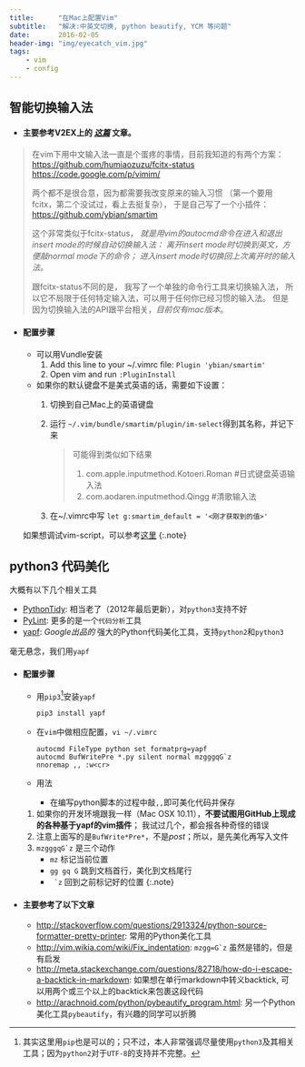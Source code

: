 ```yaml
---
title:      "在Mac上配置Vim"
subtitle:   "解决:中英文切换, python beautify, YCM 等问题"
date:       2016-02-05
header-img: "img/eyecatch_vim.jpg"
tags:
    - vim
    - config
---
```


<style>
header.intro-header {
	background-position: 90%;
	background-size: contain;
}
</style>


## 智能切换输入法
* #### 主要参考V2EX上的 *[这篇](https://www.v2ex.com/t/45772)* 文章。

> 在vim下用中文输入法一直是个蛋疼的事情，目前我知道的有两个方案：
> <https://github.com/humiaozuzu/fcitx-status>
> <https://code.google.com/p/vimim/>
>
> 两个都不是很合意，因为都需要我改变原来的输入习惯
（第一个要用fcitx，第二个没试过，看上去挺复杂），
> 于是自己写了一个小插件：  
> <https://github.com/ybian/smartim>
>
> 这个非常类似于fcitx-status，
> *就是用vim的autocmd命令在进入和退出insert mode的时候自动切换输入法：
> 离开insert mode时切换到英文，方便敲normal mode下的命令；
> 进入insert mode时切换回上次离开时的输入法。*
> 
> 跟fcitx-status不同的是，
> 我写了一个单独的命令行工具来切换输入法，
> 所以它不局限于任何特定输入法，可以用于任何你已经习惯的输入法。
> 但是因为切换输入法的API跟平台相关，*目前仅有mac版本*。

* #### 配置步骤
	- 可以用Vundle安装
		1. Add this line to your ~/.vimrc file: `Plugin 'ybian/smartim'`
		2. Open vim and run `:PluginInstall`
	- 如果你的默认键盘不是美式英语的话，需要如下设置：
		1. 切换到自己Mac上的英语键盘
		2. 运行 `~/.vim/bundle/smartim/plugin/im-select`得到其名称，并记下来<br>

			> 可能得到类似如下结果  
			> 1. com.apple.inputmethod.Kotoeri.Roman #日式键盘英语输入法  
			> 2. com.aodaren.inputmethod.Qingg #清歌输入法
		3. 在~/.vimrc中写 `let g:smartim_default = '<刚才获取到的值>'`

	如果想调试vim-script，可以参考[这里](http://noscripter.github.io/2015/06/04/debugging-vim.html)
	{:.note}


## python3 代码美化
大概有以下几个相关工具

* [PythonTidy](https://pypi.python.org/pypi/PythonTidy/): 相当老了（2012年最后更新），对`python3`支持不好
* [PyLint](https://www.pylint.org/): 更多的是一个`代码分析`工具
* [yapf](https://github.com/google/yapf): *Google出品的* 强大的Python代码美化工具，支持`python2`和`python3`

毫无悬念，我们用`yapf`

*	#### 配置步骤
	*	用`pip3`[^python3]安装`yapf`

		~~~ zsh
		pip3 install yapf
		~~~
	*	在`vim`中做相应配置，`vi ~/.vimrc`

		~~~ vim
		autocmd FileType python set formatprg=yapf
		autocmd BufWritePre *.py silent normal mzgggqG`z
		nnoremap ,, :w<cr>
		~~~
	*	用法
		- 在编写python脚本的过程中敲`,,`即可美化代码并保存

	1.	如果你的开发环境跟我一样（Mac OSX 10.11），**不要试图用GitHub上现成的各种基于yapf的vim插件**；
		我试过几个，都会报各种奇怪的错误
	2.	注意上面写的是`BufWrite*Pre*`，不是*post*；所以，是先美化再写入文件
	3.	``mzgggqG`z`` 是三个动作
		* `mz` 标记当前位置
		* `gg gq G` 跳到文档首行，美化到文档尾行
		* `` `z`` 回到之前标记好的位置
	{:.note}

* #### 主要参考了以下文章

	+	<http://stackoverflow.com/questions/2913324/python-source-formatter-pretty-printer>: 常用的Python美化工具
	+	<http://vim.wikia.com/wiki/Fix_indentation>: ``mzgg=G`z`` 虽然是错的，但是有启发
	+	<http://meta.stackexchange.com/questions/82718/how-do-i-escape-a-backtick-in-markdown>: 如果想在单行markdown中转义backtick, 可以用两个或三个以上的backtick来包裹这段代码
	+	<http://arachnoid.com/python/pybeautify_program.html>: 另一个Python美化工具`pybeautify`，有兴趣的同学可以折腾


[^python3]: 其实这里用`pip`也是可以的；只不过，本人非常强调尽量使用`python3`及其相关工具；因为`python2`对于`UTF-8`的支持并不完整。
